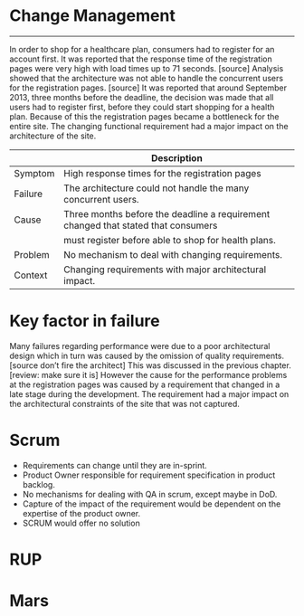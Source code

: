 # Change Management
-----

In order to shop for a healthcare plan, consumers had to register for an account first. 
It was reported that the response time of the registration pages were very high with load times up to 71 seconds. [source]
Analysis showed that the architecture was not able to handle the concurrent users for the registration pages. 
[source] It was reported that around September 2013, three months before the deadline,
the decision was made that all users had to register first, before they could start shopping for a health plan. 
Because of this the registration pages became a bottleneck for the entire site. 
The changing functional requirement had a major impact on the architecture of the site.

|         | Description                                                                                  |
| ------- | --------------------------------------------------------------------------------- |
| Symptom | High response times for the registration pages                                    |
| Failure | The architecture could not handle the many concurrent users.                      |
| Cause   | Three months before the deadline a requirement changed that stated that consumers | 
|         | must register before able to shop for health plans.                               |
| Problem | No mechanism to deal with changing requirements.                                  |
| Context | Changing requirements with major architectural impact.                            |

# Key factor in failure

Many failures regarding performance were due to a poor architectural design which in turn was caused by the omission
of quality requirements. [source don’t fire the architect] This was discussed in the previous chapter. 
[review: make sure it is] However the cause for the performance problems at the registration pages was caused 
by a requirement that changed in a late stage during the development. The requirement had a major impact on the 
architectural constraints of the site that was not captured. 

# Scrum

* Requirements can change until they are in-sprint.
* Product Owner responsible for requirement specification in product backlog.
* No mechanisms for dealing with QA in scrum, except maybe in DoD.
* Capture of the impact of the requirement would be dependent on the expertise of the product owner.
* SCRUM would offer no solution

# RUP



# Mars


